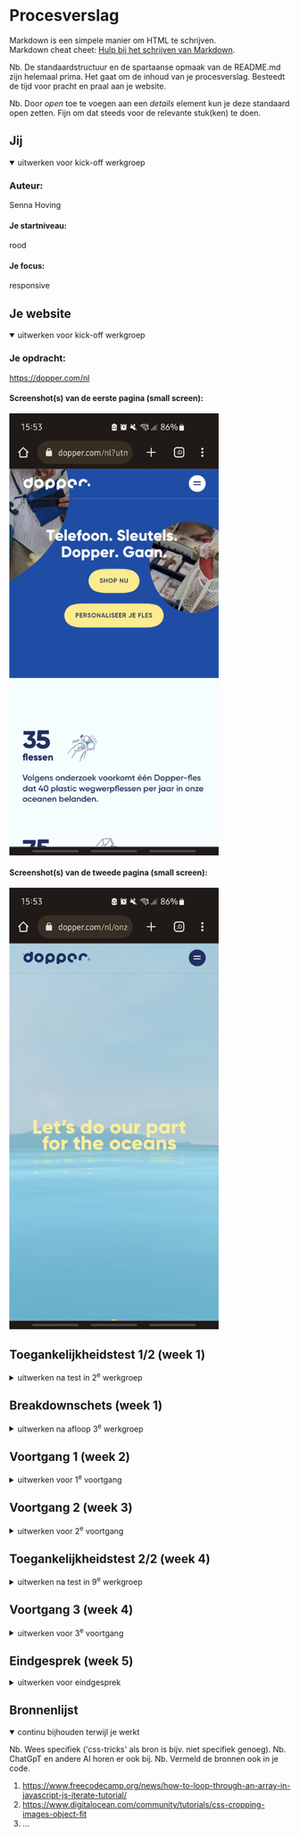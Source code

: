 # Procesverslag
Markdown is een simpele manier om HTML te schrijven.  
Markdown cheat cheet: [Hulp bij het schrijven van Markdown](https://github.com/adam-p/markdown-here/wiki/Markdown-Cheatsheet).

Nb. De standaardstructuur en de spartaanse opmaak van de README.md zijn helemaal prima. Het gaat om de inhoud van je procesverslag. Besteedt de tijd voor pracht en praal aan je website.

Nb. Door *open* toe te voegen aan een *details* element kun je deze standaard open zetten. Fijn om dat steeds voor de relevante stuk(ken) te doen.





## Jij

<details open>
  <summary>uitwerken voor kick-off werkgroep</summary>

  ### Auteur:
  Senna Hoving

  #### Je startniveau:
  rood

  #### Je focus:
  responsive
 
</details>





## Je website

<details open>
  <summary>uitwerken voor kick-off werkgroep</summary>

  ### Je opdracht:
  https://dopper.com/nl

  #### Screenshot(s) van de eerste pagina (small screen): 
  <img src="readme-images/dopper_home.jpg" width="375px" alt="omschrijving van de pagina">

  #### Screenshot(s) van de tweede pagina (small screen):
  <img src="readme-images/dopper_missie.jpg" width="375px" alt="omschrijving van de pagina">
 
</details>



## Toegankelijkheidstest 1/2 (week 1)

<details>
  <summary>uitwerken na test in 2<sup>e</sup> werkgroep</summary>

  ### Bevindingen
  Lijst met je bevindingen die in de test naar voren kwamen:

  Er zijn best wel een paar dingen op de dopper site die niet aan de WCAG checklist voldoen. Zo worden er helemaal geen ul- en li-elementen gebruikt over de hele site, er worden bijvoorbeeld in de nav div-elementen gebruikt, en in de footer kan het ook een stuk logischer gemaakt worden door de li-elementen te gebruiken. Ook zijn de headers niet goed gebruikt op de dopper site, er worden namelijk meerderen h1-elementen op één pagina gebruikt, en word het h4-element overgeslagen. 
  
  Als je tab gebruikt om door de website heen te gaan, moet je 2x klikken bij elke link, hij selecteerd namelijk elke keer de button en dan de div binnen de button. De appearance is ook niet geweldig, zo word dark and light mode niet ondersteund. Ook geen optie om de text te vergroten. En als laaste staat er bij sommige foto's geen alt text bij, en bij een klein aantal staat er wel een alt text maar staan er onnodige nummers tussen. 

  voor de rest is de site wel goed, er is een hoog contrast en de content is goed. Alleen voor mensen met een screenreader of slecht zicht is de site denk lastig om te gebruiken. 
</details>



## Breakdownschets (week 1)

<details>
  <summary>uitwerken na afloop 3<sup>e</sup> werkgroep</summary>

  ### de home pagina: 
  <img src="readme-images/breakdown_schets_home.png" width="375px" alt="breakdown van de hele pagina">

  ### breakdown onze-missie pagina: 
  <img src="readme-images/breakdown_schets_missie.png" width="375px" alt="breakdown van een dynamisch deel">

</details>





## Voortgang 1 (week 2)

<details>
  <summary>uitwerken voor 1<sup>e</sup> voortgang</summary>

  ### Stand van zaken
  hier dit ging goed & dit was lastig (neem ook screenshots op van delen van je website en code)

  Allebij de html pagina's maken ging best goed, nog een paar elementen waar ik nou niet goed weet of ik een header of text nodig heb.
  En ik vroeg me vooral nog of ik de nav op de goede manier heb gemaakt. 

  Ik heb wat grid gebruikt om een klein deel van de site goed te plaatsen, en dat ging eigenlijk erg goed, een geen problemen mee gehad. 
  Wel wilde het nog niet helemaal lukken bij het maken van de for loop om gebruiken om meerdere elementen te selecteren, de for loop will ik namelijk gebruiken voor de dropdowns in de nav. 

  ### mijn html voor de nav:
  <img src="readme-images/nav_mijn_code.png" width="375px">

  ### mijn java script voor de nav: 
  <img src="readme-images/nav_mijn_java.png" width="375px">

  ### hoe de nav eruit ziet op de Dopper site:
  <img src="readme-images/nav_dopper.png" width="375px">




  ### Agenda voor meeting
  samen met je groepje opstellen

  | student 1      | student 2          | student 3    | student 4        |
  | ---            | ---                | ---          | ---              |
  | dit bespreken  | en dit             | en ik dit    | en dan ik dat    |
  | en dat ook nog | dit als er tijd is | nog een punt | dit wil ik zeker |
  | ...            | ...                | ...          | ...              |


  ### Verslag van meeting
  hier na afloop snel de uitkomsten van de meeting vastleggen

  - minder tot geen classes, en als je dan een class gebruik dan op de body.
  - probeer geen divs en spans te gebruiken, echt als het niet meer kan.
  - gebruik summary in plaats van javascript
  - op de 3 cards plek kan je spans gebruiken in plaats van divs

</details>





## Voortgang 2 (week 3)

<details>
  <summary>uitwerken voor 2<sup>e</sup> voortgang</summary>

  ### Stand van zaken
  hier dit ging goed & dit was lastig (neem ook screenshots op van delen van je website en code)
  Iets dat deze week wel goed ging was de hele header eigenlijk, ik denk dat de navigatie nu aardig hetzelfde is als op de echte dopper site.het enige dat daarbij nog niet echt werkt is dat die transparant is als de site net inlaad. 

  En iets dat wat minder ging was de nav in de footer, vooral die plusjes dan daar liep ik nog een beetje bij vast. Ik heb die gemaakt van spans en probeerde dan de verticale uit te zetten als die word uitgeklapt maar dat werkt dus nog niet. 

  En kwam ik er niet helemaal uit hoe Dopper die soort snap heeft op de missie pagina, en weet ik ook niet hoe ik het best de achtergrond kan maken op de missie page.

  nog iets met de toegankelijkheid

  ### nav bar niet transparant bij inladen:
  <img src="readme-images/nav_niet_transparant.png.png" width="375px">

  ### hoe de nav in de footer er nu uitziet:
  <img src="readme-images/nav_footer.png" width="375px">

  ### Agenda voor meeting
  samen met je groepje opstellen

  | student 1      | student 2          | student 3    | student 4        |
  | ---            | ---                | ---          | ---              |
  | dit bespreken  | en dit             | en ik dit    | en dan ik dat    |
  | en dat ook nog | dit als er tijd is | nog een punt | dit wil ik zeker |
  | ...            | ...                | ...          | ...              |


  ### Verslag van meeting
  hier na afloop snel de uitkomsten van de meeting vastleggen

  - De nav bar moet ik omwisselen dus hij moet transparant beginnen, en dan wit worden als je naar beneden scrollt
  - De backgournd op de missie kan gewoon een gradient zijn, en kan nog naar parralax scrollen kijken bij extra tijd
  - de Dopper zelf kan ik met de css perspective proberen te inplementeren
  - en de foto / afb in de ronde vormen kun je met css clip path doen
  - En in de sections kan ik het best een article of header boven aan zetten die je niet kan zien. 
  - het 'blop' effect op de buttons is ook te doen, moet ik dan wel opzoeken, is meer een punt voor extra tijd. 
  - kan een if gebruiken voor maar één java script file

  https://developer.mozilla.org/en-US/docs/Web/CSS/clip-path
  https://developer.mozilla.org/en-US/docs/Web/CSS/perspective
  https://codebeautify.org/css-beautify-minify

vragen:
  - Hoe moet het met de nav, moet ik de body niet weergeven of hoe anders?

</details>





## Toegankelijkheidstest 2/2 (week 4)

<details>
  <summary>uitwerken na test in 9<sup>e</sup> werkgroep</summary>

  ### Bevindingen
  Lijst met je bevindingen die in de test naar voren kwamen (geef ook aan wat er verbeterd is):

  - de buttons zijn nu gewoon één tabje inplaats van twee
  - alle links doen het opzich goed, behalve de inline link
  - de nav werkt nog niet goed, hij zou eigenlijk gewoon de nav overmoeten slaan, of uitklappen als je er door heen tabt
  - de span in de a onderaan de homepage leest de screen reader niet voor
  - heading bij persoonlijke dopper moet h3 worden, onerste 2
  - de alt bij de nl kan beter
  - de tab blijft hangen op de video image, en de image boven aan de page = 'groep'
  - de input is niet heel duidleijk
  - en de links onderaan de kopjes bij newslpsh zijn op zichzelf niet heel duidelijk
  - het logo en de nav button kan beter
  - kan nog skip link

  - anchor link werk niet
  - buttons zijn vrij goed
  - 

</details>





## Voortgang 3 (week 4)

<details>
  <summary>uitwerken voor 3<sup>e</sup> voortgang</summary>

  ### Stand van zaken
  hier dit ging goed & dit was lastig (neem ook screenshots op van delen van je website en code)


  ### Agenda voor meeting
  samen met je groepje opstellen

  | student 1      | student 2          | student 3    | student 4        |
  | ---            | ---                | ---          | ---              |
  | dit bespreken  | en dit             | en ik dit    | en dan ik dat    |
  | en dat ook nog | dit als er tijd is | nog een punt | dit wil ik zeker |
  | ...            | ...                | ...          | ...              |


  ### Verslag van meeting
  hier na afloop snel de uitkomsten van de meeting vastleggen

  - punt 1
  - punt 2
  - nog een punt
  - ...

</details>





## Eindgesprek (week 5)

<details>
  <summary>uitwerken voor eindgesprek</summary>

  ### Je uitkomst - karakteristiek screenshots:
  <img src="readme-images/dummy-plaatje.jpg" width="375px" alt="uitomst opdracht 1">


  ### Dit ging goed/Heb ik geleerd: 
  Korte omschrijving met plaatjes

  <img src="readme-images/dummy-plaatje.jpg" width="375px" alt="top">


  ### Dit was lastig/Is niet gelukt:
  Korte omschrijving met plaatjes

  <img src="readme-images/dummy-plaatje.jpg" width="375px" alt="bummer">
</details>





## Bronnenlijst

<details open>
  <summary>continu bijhouden terwijl je werkt</summary>

  Nb. Wees specifiek ('css-tricks' als bron is bijv. niet specifiek genoeg). 
  Nb. ChatGpT en andere AI horen er ook bij.
  Nb. Vermeld de bronnen ook in je code.

  1. https://www.freecodecamp.org/news/how-to-loop-through-an-array-in-javascript-js-iterate-tutorial/
  2. https://www.digitalocean.com/community/tutorials/css-cropping-images-object-fit
  3. ...

</details>